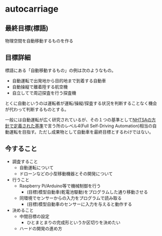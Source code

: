 # autocarriage

## 最終目標(標語)
物理空間を自動移動するものを作る

## 目標詳細
標語にある「自動移動するもの」の例は次のようなもの。
- 自動運転で出発地から目的地まで到着する自動車
- 自動操縦で離着陸する航空機
- 自立してで周辺探査を行う探査機

とくに自動というのは運転者が運転/操縦/探査する状況を判断することなく機会が代わって判断するものとする。

一般には自動運転が広く研究されているが、その１つの基準として[NHTSAの方針で定義された基準](http://www.nedodcweb.org/report/DOT%20Policy%20concerning%20Automated%20Vehicles.pdf)で言う所のレベル4(Full Self-Driving Automation)相当の自動運転を目指す。ただし成果物として自動車を最終目標とするわけではない。

## 今すること
- 調査すること
    - 自動運転について
    - ドローンなどの小型移動機器とその開発について
- 行うこと
    - Raspberry Pi/Arduino等で機械制御を行う
        - (目標)模型自動車(乾電池駆動)をプログラムした通り移動させる
    - 同環境でセンサーからの入力をプログラムで読み取る
        - (目標)模型自動車のセンサーに入力を与えると動作する
- 決めること
    - 中間目標の設定
        - ひとまとまりの完成形というか区切りを決めたい
    - ハードの開発の進め方